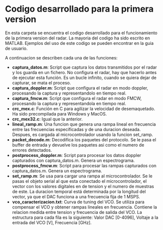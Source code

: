 # Codigo desarrollado para la primera version
En esta carpeta se encuentra el codigo desarrollado para el funcionamiento de la primera version del radar.
La mayoria del codigo ha sido escrito en MATLAB. Ejemplos del uso de este codigo se pueden encontrar en la guia de usuario.

A continuacion se describen cada una de las funciones:	
- **captura_datos.m**: Script que captura los datos transmitidos por el radar y los guarda en un fichero. No configura el radar, hay que hacerlo antes de ejecutar esta función. Es un bucle infinito, cuando se quiera dejar de capturar, se mata el proceso.	
- **captura_doppler.m**: Script que configura el radar en modo doppler, procesando la captura y representandolo en tiempo real. 
- **captura_fmcw.m**: Script que configura el radar en modo FMCW, procesando la captura y representandola en tiempo real.	
- **crc_mex.c**: Función en C para agilizar la velocidad de desemaquetado. Ha sido precompilada para Windows y MacOS.
- **crc_mex32.c**: Igual que la anterior.	
- **lineal_ramp.m**: Una funcion que genera una rampa lineal en frecuencia entre las frecuencias especificadas y de una duracion deseada. Despues, es cargada al microcontrolador usando la funcion set_ramp.	
- **packet_decode.m**: Decodifica los paquetes del protocolo. Se le pasa el buffer de entrada y devuelve los paquetes asi como el numero de errores detectados.		
- **postprocess_doppler.m**: Script para procesar los datos doppler capturados con captura_datos.m. Genera un espectrograma.	
- **postprocess_fmcw.m**: Script para procesar las rampas capturados con captura_datos.m. Genera un espectrograma.	 	
- **set_ramp.m**: Se usa para cargar una rampa al microcontrolador. Se le pasas el objeto serial al que esta conectado el microcontrolador, el vector con los valores digitales en de tension y el numero de muestras de este. La duracion temporal está determinada por la longitud del vector, ya que el DAC funciona a una frecuencia fija de 1 MSPS.	
- **vco_caracterizacion.txt**: Curva de tuning del VCO. Se utiliza para compensar el VCO y obtener rampas lineales en frecuencia. Contiene la relacion medida entre tension y frecuencia de salida del VCO. La estructura para cada fila es la siguiente: Valor DAC [0-4096], Voltaje a la entrada del VCO [V], Frecuencia [GHz].	

